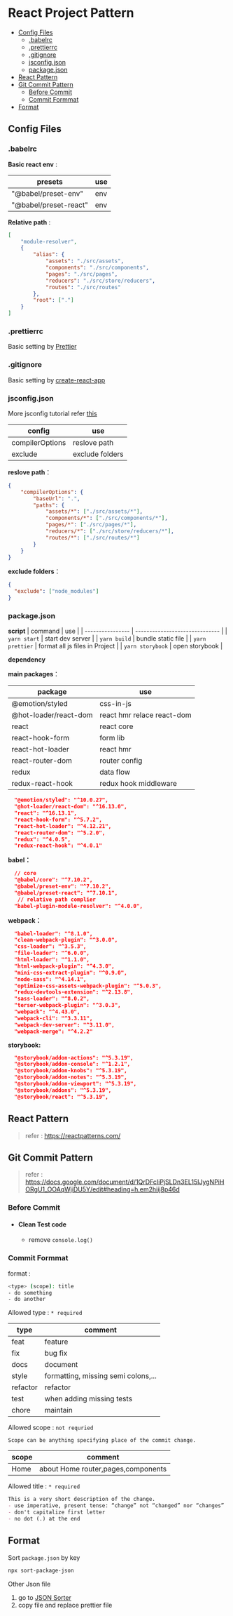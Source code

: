# React Project Pattern <!-- omit in toc -->
- [Config Files](#config-files)
  - [.babelrc](#babelrc)
  - [.prettierrc](#prettierrc)
  - [.gitignore](#gitignore)
  - [jsconfig.json](#jsconfigjson)
  - [package.json](#packagejson)
- [React Pattern](#react-pattern)
- [Git Commit Pattern](#git-commit-pattern)
  - [Before Commit](#before-commit)
  - [Commit Formmat](#commit-formmat)
- [Format](#format)
  
## Config Files

### .babelrc

**Basic react env** :

| presets               | use |
| --------------------- | --- |
| "@babel/preset-env"   | env |
| "@babel/preset-react" | env |

**Relative path** :

```json
[
    "module-resolver",
    {
        "alias": {
            "assets": "./src/assets",
            "components": "./src/components",
            "pages": "./src/pages",
            "reducers": "./src/store/reducers",
            "routes": "./src/routes"
        },
        "root": ["."]
    }
]
```



### .prettierrc

Basic setting by [Prettier](https://prettier.io/docs/en/configuration.html#basic-configuration) 

### .gitignore

Basic setting by [create-react-app](https://github.com/facebook/create-react-app)

### jsconfig.json

More jsconfig tutorial refer [this](https://zhuanlan.zhihu.com/p/55644953)

| config          | use             |
| --------------- | --------------- |
| compilerOptions | reslove path    |
| exclude         | exclude folders |

**reslove path**：
````json
{
    "compilerOptions": {
        "baseUrl": ".",
        "paths": {
            "assets/*": ["./src/assets/*"],
            "components/*": ["./src/components/*"],
            "pages/*": ["./src/pages/*"],
            "reducers/*": ["./src/store/reducers/*"],
            "routes/*": ["./src/routes/*"]
        }
    }
}
````
**exclude folders**：
````json
{
  "exclude": ["node_modules"]
}
````

### package.json

**script**
| command          | use                            |
| ---------------- | ------------------------------ |
| `yarn start`     | start dev server               |
| `yarn build`     | bundle static file             |
| `yarn prettier`  | format all js files in Project |
| `yarn storybook` | open storybook                 |

**dependency**

**main packages**：

| package               | use                        |
| --------------------- | -------------------------- |
| @emotion/styled       | css-in-js                  |
| @hot-loader/react-dom | react hmr relace react-dom |
| react                 | react core                 |
| react-hook-form       | form lib                   |
| react-hot-loader      | react hmr                  |
| react-router-dom      | router config              |
| redux                 | data flow                  |
| redux-react-hook      | redux hook middleware      |

````json
  "@emotion/styled": "^10.0.27",
  "@hot-loader/react-dom": "^16.13.0",
  "react": "^16.13.1",
  "react-hook-form": "^5.7.2",
  "react-hot-loader": "^4.12.21",
  "react-router-dom": "^5.2.0",
  "redux": "^4.0.5",
  "redux-react-hook": "^4.0.1"
````

**babel：**
````json
  // core
  "@babel/core": "^7.10.2",
  "@babel/preset-env": "^7.10.2",
  "@babel/preset-react": "^7.10.1",
   // relative path complier
  "babel-plugin-module-resolver": "^4.0.0",
````
**webpack：**
````json
  "babel-loader": "^8.1.0",
  "clean-webpack-plugin": "^3.0.0",
  "css-loader": "^3.5.3",
  "file-loader": "^6.0.0",
  "html-loader": "^1.1.0",
  "html-webpack-plugin": "^4.3.0",
  "mini-css-extract-plugin": "^0.9.0",
  "node-sass": "^4.14.1",
  "optimize-css-assets-webpack-plugin": "^5.0.3",
  "redux-devtools-extension": "^2.13.8",
  "sass-loader": "^8.0.2",
  "terser-webpack-plugin": "^3.0.3",
  "webpack": "^4.43.0",
  "webpack-cli": "^3.3.11",
  "webpack-dev-server": "^3.11.0",
  "webpack-merge": "^4.2.2"
````

**storybook:**
```json
  "@storybook/addon-actions": "^5.3.19",
  "@storybook/addon-console": "^1.2.1",
  "@storybook/addon-knobs": "^5.3.19",
  "@storybook/addon-notes": "^5.3.19",
  "@storybook/addon-viewport": "^5.3.19",
  "@storybook/addons": "^5.3.19",
  "@storybook/react": "^5.3.19",
```
## React Pattern
> refer : https://reactpatterns.com/

## Git Commit Pattern
> refer : https://docs.google.com/document/d/1QrDFcIiPjSLDn3EL15IJygNPiHORgU1_OOAqWjiDU5Y/edit#heading=h.em2hiij8p46d

### Before Commit 

- #### Clean Test code
  - remove `console.log()`

### Commit Formmat

format : 

```sh
<type> (scope): title
- do something
- do another 
````

Allowed type : `* required`

| type     | comment                             |
| -------- | ----------------------------------- |
| feat     | feature                             |
| fix      | bug fix                             |
| docs     | document                            |
| style    | formatting, missing semi colons,... |
| refactor | refactor                            |
| test     | when adding missing tests           |
| chore    | maintain                            |



Allowed scope : `not requried`

```
Scope can be anything specifying place of the commit change. 
```

| scope | comment                            |
| ----- | ---------------------------------- |
| Home  | about Home router,pages,components |

Allowed title : `* required`

```md
This is a very short description of the change.
- use imperative, present tense: “change” not “changed” nor “changes”
- don't capitalize first letter
- no dot (.) at the end
```
## Format
Sort `package.json` by key

```sh
npx sort-package-json
```

Other Json file

1. go to [JSON Sorter](https://r37r0m0d3l.github.io/json_sort/)
2. copy file and replace prettier file
  